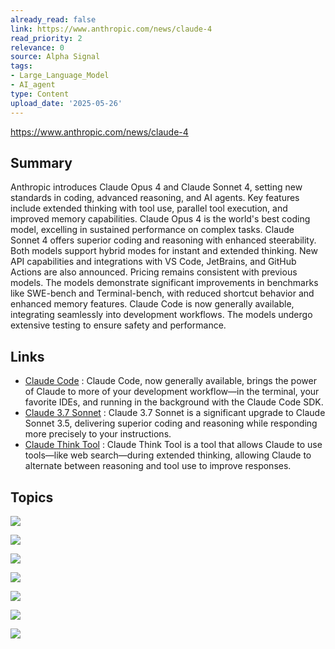 ```yaml
---
already_read: false
link: https://www.anthropic.com/news/claude-4
read_priority: 2
relevance: 0
source: Alpha Signal
tags:
- Large_Language_Model
- AI_agent
type: Content
upload_date: '2025-05-26'
---
```


https://www.anthropic.com/news/claude-4
## Summary

Anthropic introduces Claude Opus 4 and Claude Sonnet 4, setting new standards in coding, advanced reasoning, and AI agents. Key features include extended thinking with tool use, parallel tool execution, and improved memory capabilities. Claude Opus 4 is the world's best coding model, excelling in sustained performance on complex tasks. Claude Sonnet 4 offers superior coding and reasoning with enhanced steerability. Both models support hybrid modes for instant and extended thinking. New API capabilities and integrations with VS Code, JetBrains, and GitHub Actions are also announced. Pricing remains consistent with previous models. The models demonstrate significant improvements in benchmarks like SWE-bench and Terminal-bench, with reduced shortcut behavior and enhanced memory features. Claude Code is now generally available, integrating seamlessly into development workflows. The models undergo extensive testing to ensure safety and performance.
## Links

- [Claude Code](https://www.anthropic.com/claude-code) : Claude Code, now generally available, brings the power of Claude to more of your development workflow—in the terminal, your favorite IDEs, and running in the background with the Claude Code SDK.
- [Claude 3.7 Sonnet](https://www.anthropic.com/news/claude-3-7-sonnet) : Claude 3.7 Sonnet is a significant upgrade to Claude Sonnet 3.5, delivering superior coding and reasoning while responding more precisely to your instructions.
- [Claude Think Tool](https://www.anthropic.com/engineering/claude-think-tool) : Claude Think Tool is a tool that allows Claude to use tools—like web search—during extended thinking, allowing Claude to alternate between reasoning and tool use to improve responses.

## Topics

![](topics/Model/Claude%20Opus%204)

![](topics/Model/Claude%20Sonnet)

![](topics/Concept/Extended%20Thinking%20with%20Tool%20Use)

![](topics/Concept/Parallel%20Tool%20Execution)

![](topics/Concept/Memory%20Capabilities)

![](topics/Tool/Claude%20Code)

![](topics/Tool/GitHub%20Copilot)